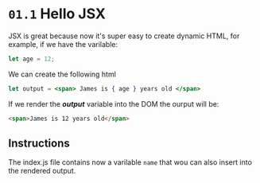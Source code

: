 # `01.1` Hello JSX

JSX is great because now it's super easy to create dynamic HTML, for example, if we have the varilable:

```js
let age = 12;
```

We can create the following html
```jsx
let output = <span> James is { age } years old </span>
```

If we render the ***output*** variable into the DOM the ourput will be:
```html
<span>James is 12 years old</span>
```

## Instructions

The index.js file contains now a varilable `name` that wou can also insert into the rendered output.